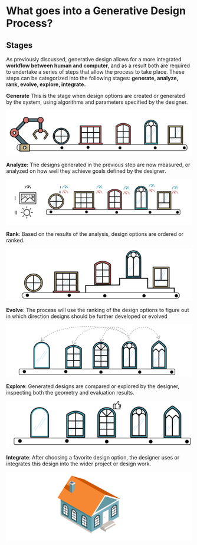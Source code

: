 # What goes into a Generative Design Process?

## Stages

As previously discussed, generative design allows for a more integrated **workflow between human and computer**, and as a result both are required to undertake a series of steps that allow the process to take place. These steps can be categorized into the following stages: **generate, analyze, rank, evolve, explore, integrate.**

**Generate** This is the stage when design options are created or generated by the system, using algorithms and parameters specified by the designer.

![](../../../.gitbook/assets/stages1%20%281%29.png)

**Analyze:** The designs generated in the previous step are now measured, or analyzed on how well they achieve goals defined by the designer.

![](../../../.gitbook/assets/stages2%20%282%29.png)

**Rank**: Based on the results of the analysis, design options are ordered or ranked.

![](../../../.gitbook/assets/stages3%20%282%29.png)

**Evolve**: The process will use the ranking of the design options to figure out in which direction designs should be further developed or evolved

![](../../../.gitbook/assets/stages4%20%282%29.png)

**Explore**: Generated designs are compared or explored by the designer, inspecting both the geometry and evaluation results.

![](../../../.gitbook/assets/stages5%20%281%29.png)

**Integrate**: After choosing a favorite design option, the designer uses or integrates this design into the wider project or design work.

![](../../../.gitbook/assets/stages6.png)

